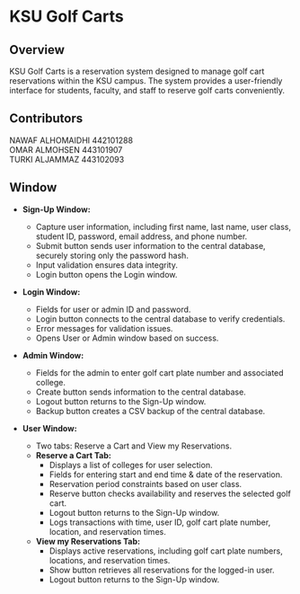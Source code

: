 # KSU Golf Carts

## Overview

KSU Golf Carts is a reservation system designed to manage golf cart reservations within the KSU campus. The system provides a user-friendly interface for students, faculty, and staff to reserve golf carts conveniently.

## Contributors
NAWAF ALHOMAIDHI 442101288
<br>
OMAR ALMOHSEN 443101907
<br>
TURKI ALJAMMAZ 443102093
<br>

## Window

- **Sign-Up Window:**
  - Capture user information, including first name, last name, user class, student ID, password, email address, and phone number.
  - Submit button sends user information to the central database, securely storing only the password hash.
  - Input validation ensures data integrity.
  - Login button opens the Login window.

- **Login Window:**
  - Fields for user or admin ID and password.
  - Login button connects to the central database to verify credentials.
  - Error messages for validation issues.
  - Opens User or Admin window based on success.

- **Admin Window:**
  - Fields for the admin to enter golf cart plate number and associated college.
  - Create button sends information to the central database.
  - Logout button returns to the Sign-Up window.
  - Backup button creates a CSV backup of the central database.

- **User Window:**
  - Two tabs: Reserve a Cart and View my Reservations.
  - **Reserve a Cart Tab:**
    - Displays a list of colleges for user selection.
    - Fields for entering start and end time & date of the reservation.
    - Reservation period constraints based on user class.
    - Reserve button checks availability and reserves the selected golf cart.
    - Logout button returns to the Sign-Up window.
    - Logs transactions with time, user ID, golf cart plate number, location, and reservation times.
  - **View my Reservations Tab:**
    - Displays active reservations, including golf cart plate numbers, locations, and reservation times.
    - Show button retrieves all reservations for the logged-in user.
    - Logout button returns to the Sign-Up window.
